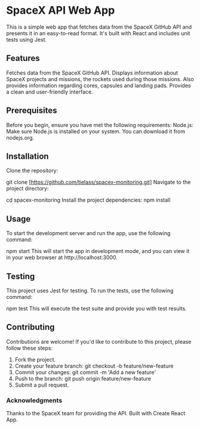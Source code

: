 # SpaceX API Web App
This is a simple web app that fetches data from the SpaceX GitHub API and presents it in an easy-to-read format. It's built with React and includes unit tests using Jest.

## Features
Fetches data from the SpaceX GitHub API.
Displays information about SpaceX projects and missions, the rockets used during those missions.
Also provides information regarding cores, capsules and landing pads.
Provides a clean and user-friendly interface.

## Prerequisites

Before you begin, ensure you have met the following requirements:
Node.js: Make sure Node.js is installed on your system. You can download it from nodejs.org.

## Installation
Clone the repository:

git clone [https://github.com/tielass/spacex-monitoring.git]
Navigate to the project directory:

cd spacex-monitoring
Install the project dependencies:
npm install

## Usage
To start the development server and run the app, use the following command:

npm start
This will start the app in development mode, and you can view it in your web browser at http://localhost:3000.

## Testing
This project uses Jest for testing. To run the tests, use the following command:

npm test
This will execute the test suite and provide you with test results.

## Contributing
Contributions are welcome! If you'd like to contribute to this project, please follow these steps:

1. Fork the project.
2. Create your feature branch: git checkout -b feature/new-feature
3. Commit your changes: git commit -m 'Add a new feature'
4. Push to the branch: git push origin feature/new-feature
5. Submit a pull request.

### Acknowledgments
Thanks to the SpaceX team for providing the API.
Built with Create React App.
